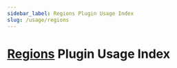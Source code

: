 ```yaml
---
sidebar_label: Regions Plugin Usage Index
slug: /usage/regions
---
```


# [Regions](https://github.com/monun/regions) Plugin Usage Index